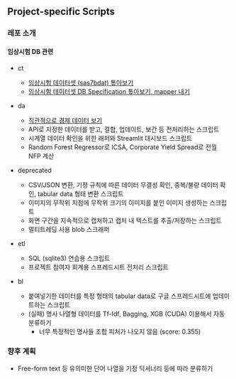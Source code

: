 ## Project-specific Scripts
### 레포 소개
#### 임상시험 DB 관련
* ct
   * [임상시험 데이터셋 (sas7bdat) 톺아보기](https://github.com/yuninze/pub/blob/main/ct/dm.ipynb)
   * [임상시험 데이터셋 DB Specification 톺아보기, mapper 내기](https://github.com/yuninze/pub/blob/main/ct/dma.ipynb)

* da
    * [직관적으로 경제 데이터 보기](https://github.com/yuninze/pub/blob/main/da/fin.ipynb)
    * API로 지정한 데이터를 받고, 결합, 업데이트, 보간 등 전처리하는 스크립트
    * 시계열 데이터 확인을 위한 래퍼와 Streamlit 대시보드 스크립트
    * Random Forest Regressor로 ICSA, Corporate Yield Spread로 전월 NFP 계산

* deprecated
    * CSV/JSON 변환, 기정 규칙에 따른 데이터 무결성 확인, 중복/불량 데이터 확인, tabular data 형태 변환 스크립트
    * 이미지의 무작위 지점에 무작위 크기의 이미지를 붙인 이미지 생성하는 스크립트
    * 화면 구간을 지속적으로 캡처하고 캡처 내 텍스트를 추출/저장하는 스크립트
    * 멀티트레딩 사용 blob 스크래퍼

* etl
    * SQL (sqlite3) 연습용 스크립트
    * 프로젝트 참여자 회계용 스프레드시트 전처리 스크립트

* bl
    * 붙여넣기한 데이터를 특정 형태의 tabular data로 구글 스프레드시트에 업데이트하는 스크립트
    * (실패) 명사 나열형 데이터를 Tf-Idf, Bagging, XGB (CUDA) 이용해서 자동 분류하기
      * 너무 특정적인 명사들 조합 피처가 나오지 않음 (score: 0.355)

### 향후 계획
* Free-form text 등 유의미한 단어 나열을 기정 딕셔너리 등에 따라 분류하기
